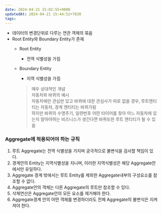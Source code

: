 ```yaml
---
date: 2024-04-21 15:02:55+0000
updatedAt: 2024-04-21 15:44:52+7830
tags: 
---
```

- 데이터의 변경단위로 다루는 연관 객체의 묶음
- Root Entity와 Boundary Entity가 존재
    - Root Entity
        - 전역 식별성을 가짐
    - Boundary Entity
        
        - 지역 식별성을 가짐
        
        > 매우 상대적인 개념  
        > 자동차와 바퀴의 예시  
        > 자동차에만 관심만 있고 바퀴에 대한 관심사가 따로 없을 경우, 루트엔티티는 자동차, 경계 엔티티는 바퀴가됨  
        > 하지만 바퀴의 수명주기, 일련번호 어떤 타이어를 찾아 어느 자동차에 있는지 알아야하는 비즈니스가 생긴다면 바퀴또한 루트 엔티티가 될 수 있음
        

### Aggregate에 적용되어야 하는 규칙

1. 루트 Aggregate는 전역 식별성을 가지며 궁극적으로 불변식을 검사할 책임이 있다.
2. 경계안의 Entity는 지역식별성을 지니며, 이러한 지역식별성은 해당 Aggregate안에서만 유일하다.
3. Aggregate 경계 밖에서는 루트 Entity를 제외한 Aggregate내부의 구성요소를 참조할 수 없다.
4. Aggregate안의 객체는 다른 Aggregate의 루트만 참조할 수 있다.
5. 삭제연산은 Aggregate안의 모든 요소를 제거해야 한다.
6. Aggregate경계 안의 어떤 객체를 변경하더라도 전체 Aggregate의 불변식은 지켜져야 한다.